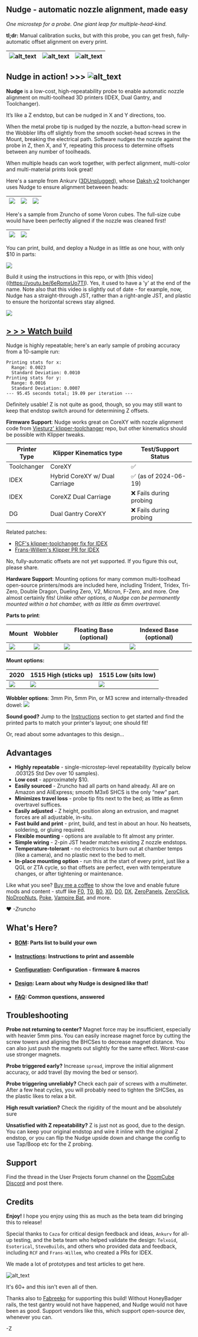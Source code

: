 ## Nudge - automatic nozzle alignment, made easy

*One microstep for a probe.  One giant leap for multiple-head-kind.*

**tl;dr:** Manual calibration sucks, but with this probe, you can get fresh, fully-automatic offset alignment on every print.

| ![alt_text](Renders/another_iso_crop.png) | ![alt_text](Renders/electrical_path_crop_2.png) | ![alt_text](Images/both_iso_small.jpg) |
| - | - | - |

## Nudge in action! >>>  ![alt_text](Videos/Probing.gif)

**Nudge** is a low-cost, high-repeatability probe to enable automatic nozzle alignment on multi-toolhead 3D printers (IDEX, Dual Gantry, and Toolchanger).  

It’s like a Z endstop, but can be nudged in X and Y directions, too.  

When the metal probe tip is nudged by the nozzle, a button-head screw in the Wobbler lifts off slightly from the smooth socket-head screws in the Mount, breaking the electrical path.  Software nudges the nozzle against the probe in Z, then X, and Y, repeating this process to determine offsets between any number of toolheads.

When multiple heads can work together, with perfect alignment, multi-color and multi-material prints look great!  

Here's a sample from Ankurv ([3DUnplugged]()), whose [Daksh v2]() toolchanger uses Nudge to ensure alignment betweeen heads:

| ![](Images/bender.jpg) | ![](Images/bender_zoom.jpg) | ![](Images/bender_zoom_2.jpg) |
| - | - | - |

Here's a sample from Zruncho of some Voron cubes.  The full-size cube would have been perfectly aligned if the nozzle was cleaned first!

| ![](Images/gems_small.jpeg) | ![](Images/cubes.jpeg) |
| - | - |

You can print, build, and deploy a Nudge in as little as one hour, with only $10 in parts:

![](Images/all_parts.png)

Build it using the instructions in this repo, or with [this video]((https://youtu.be/6eRomxUo7TI).  Yes, it used to have a 'y' at the end of the name.  Note also that this video is slightly out of date - for example, now, Nudge has a straight-through JST, rather than a right-angle JST, and plastic to ensure the horizontal screws stay aligned.

[![](Images/yt_thumb.png)](https://youtu.be/6eRomxUo7TI)

## [> > > Watch build](https://youtu.be/6eRomxUo7TI)

Nudge is highly repeatable; here's an early sample of probing accuracy from a 10-sample run:
```
Printing stats for x:
  Range: 0.0023
  Standard Deviation: 0.0010
Printing stats for y:
  Range: 0.0016
  Standard Deviation: 0.0007
--- 95.45 seconds total; 19.09 per iteration ---
```

Definitely usable!  Z is not quite as good, though, so you may still want to keep that endstop switch around for determining Z offsets.

**Firmware Support**: Nudge works great on CoreXY with nozzle alignment code from [Viesturz' klipper-toolchanger](https://github.com/viesturz/klipper-toolchanger) repo, but other kinematics should be possible with Klipper tweaks.

| Printer Type | Klipper Kinematics type | Test/Support Status |
| - | - | - |
| Toolchanger | CoreXY | :white_check_mark: |
| IDEX | Hybrid CoreXY w/ Dual Carriage | :white_check_mark: (as of 2024-06-19) |
| IDEX | CoreXZ Dual Carriage | :x: Fails during probing |
| DG | Dual Gantry CoreXY | :x: Fails during probing |

Related patches:
* [RCF's klipper-toolchanger fix for IDEX](https://github.com/viesturz/klipper-toolchanger/pull/23/commits)
* [Frans-Willem's Klipper PR for IDEX](https://github.com/Klipper3d/klipper/pull/6486)

No, fully-automatic offsets are not yet supported.  If you figure this out, please share.

**Hardware Support**: Mounting options for many common multi-toolhead open-source printers/mods are included here, including Trident, Tridex, Tri-Zero, Double Dragon, Dueling Zero, V2, Micron, F-Zero, and more.  One almost certainly fits!  *Unlike other options, a Nudge can be permanently mounted within a hot chamber, with as little as 6mm overtravel.*

**Parts to print**:

| Mount | Wobbler | Floating Base (optional) | Indexed Base (optional)  |
| - | - | - | - |
| ![](Renders/mount_iso_2_trim.png) | ![](Renders/wobbler_iso_trim.png) | ![](Renders/floating_base_iso_trim.png) | ![](Renders/indexed_base_iso_trim.png) |

**Mount options:**

| 2020 | 1515 High (sticks up) | 1515 Low (sits low) |
| --- | --- | --- |
| ![](Renders/nudge_2020_rear.png) | ![](Renders/nudge_1515_high.png)  | ![](Renders/nudge_1515_low.png) |

**Wobbler options**: 3mm Pin, 5mm Pin, or M3 screw and internally-threaded dowel:
![](Renders/all_wobblers_side_trim.png)

**Sound good?**  Jump to the [Instructions](INSTRUCTIONS.md) section to get started and find the printed parts to match your printer's layout; one should fit!  

Or, read about some advantages to this design...
## Advantages
 * **Highly repeatable** - single-microstep-level repeatability (typically below .003125 Std Dev over 10 samples).
 * **Low cost** - approximately $10.
 * **Easily sourced** - Zruncho had all parts on hand already. All are on Amazon and AliExpress; smooth M3x6 SHCS is the only “new” part.
 * **Minimizes travel loss** - probe tip fits next to the bed; as little as 6mm overtravel suffices.
 * **Easily adjusted** - Z height, position along an extrusion, and magnet forces are all adjustable, in-situ.
 * **Fast build and print** - print, build, and test in about an hour.  No heatsets, soldering, or gluing required.
 * **Flexible mounting** - options are available to fit almost any printer.
 * **Simple wiring** - 2-pin JST header matches existing Z nozzle endstops.
 * **Temperature-tolerant** - no electronics to burn out at chamber temps (like a camera), and no plastic next to the bed to melt.
 * **In-place mounting option** - run this at the start of every print, just like a QGL or ZTA cycle, so that offsets are perfect, even with temperature changes, or after tightening or maintenance.

Like what you see?  [Buy me a coffee](https://ko-fi.com/zruncho3d) to show the love and enable future mods and content - stuff like [F0](https://github.com/zruncho3d/f-zero), [T0](https://github.com/zruncho3d/tri-zero), [B0](https://github.com/zruncho3d/boxzero), [X0](https://github.com/zruncho3d/double-dragon), [D0](https://github.com/zruncho3d/DuelingZero), [DX](https://github.com/zruncho3d/DuelingX), [ZeroPanels](https://github.com/zruncho3d/ZeroPanels), [ZeroClick](https://github.com/zruncho3d/zeroclick), [NoDropNuts](https://github.com/zruncho3d/f-zero/tree/main/STLs/NoDropNuts), [Poke](https://github.com/zruncho3d/poke), [Vampire Bat](https://github.com/zruncho3d/vampire_bat), and more.

 :heart: *-Zruncho*

## What's Here?

- #### [BOM](BOM.md): Parts list to build your own
- #### [Instructions](INSTRUCTIONS.md): Instructions to print and assemble
- #### [Configuration](CONFIGURATION.md): Configuration - firmware & macros
- #### [Design](DESIGN.md): Learn about why Nudge is designed like that!
- #### [FAQ](FAQ.md): Common questions, answered

## Troubleshooting

**Probe not returning to center?** Magnet force may be insufficient, especially with heavier 5mm pins.  You can easily increase magnet force by cutting the screw towers and aligning the BHCSes to decrease magnet distance.  You can also just push the magnets out slightly for the same effect.  Worst-case use stronger magnets.

**Probe triggered early?** Increase `spread`, improve the initial alignment accuracy, or add travel (by moving the bed or sensor).

**Probe triggering unreliably?** Check each pair of screws with a multimeter.  After a few heat cycles, you will probably need to tighten the SHCSes, as the plastic likes to relax a bit.

**High result variation?** Check the rigidity of the mount and be absolutely sure

**Unsatisfied with Z repeatability?** Z is just not as good, due to the design.  You can keep your original endstop and wire it inline with the original Z endstop, or you can flip the Nudge upside down and change the config to use Tap/Boop etc for the Z probing.

## Support

Find the thread in the User Projects forum channel on the [DoomCube Discord](https://discord.gg/doomcube) and post there.

## Credits

**Enjoy!** I hope you enjoy using this as much as the beta team did bringing this to release!  

Special thanks to `Caza` for critical design feedback and ideas, `Ankurv` for all-up testing,  and the beta team who helped validate the design: `Telxoid`, `Esoterical`, `SteveBuilds`, and others who provided data and feedback, including `RCF` and `Frans-Willem`, who created a PRs for IDEX.

We made a lot of prototypes and test articles to get here.

![alt_text](Images/prototypes.jpg)

It's 60+ and this isn't even all of then.

Thanks also to [Fabreeko](https://www.fabreeko.com/) for supporting this build!  Without HoneyBadger rails, the test gantry would not have happened, and Nudge would not have been as good.  Support vendors like this, which support open-source dev, whenever you can.

-Z

